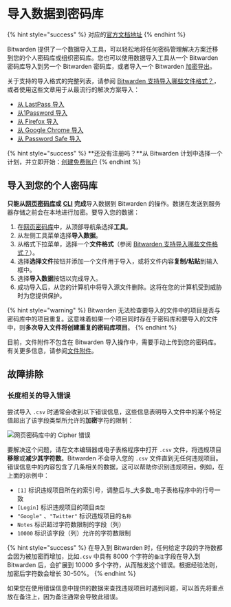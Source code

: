 # 导入数据到密码库

{% hint style="success" %}
对应的[官方文档地址](https://bitwarden.com/help/article/import-data/)
{% endhint %}

Bitwarden 提供了一个数据导入工具，可以轻松地将任何密码管理解决方案迁移到您的个人密码库或组织密码库。您也可以使用数据导入工具从一个 Bitwarden 密码库导入到另一个 Bitwarden 密码库，或者导入一个 Bitwarden [加密导出](encrypted-exports.md)。

关于支持的导入格式的完整列表，请参阅 [Bitwarden 支持导入哪些文件格式？](import-and-export-faqs.md#q-what-file-formats-does-bitwarden-support-for-import)，或者使用这些文章用于从最流行的解决方案导入：

* [从 LastPass 导入](import-guides/import-your-data-from-lastpass.md)
* [从1Password 导入](import-guides/import-your-data-from-1password.md)
* [从 Firefox 导入](import-guides/import-your-data-from-firefox.md)
* [从 Google Chrome 导入](import-guides/import-your-data-from-google-chrome.md)
* [从 Password Safe 导入](import-guides/import-data-from-password-safe.md)

{% hint style="success" %}
**还没有注册吗？**从 Bitwarden 计划中选择一个计划，并立即开始：[创建免费账户](https://vault.bitwarden.com/#/register)
{% endhint %}

## 导入到您的个人密码库 <a href="#import-to-your-personal-vault" id="import-to-your-personal-vault"></a>

**只能从**[**网页密码库**](../getting-started/getting-started-webvault.md)**或** [**CLI**](../getting-started/bitwarden-cli.md#import) **完成**导入数据到 Bitwarden 的操作。数据在发送到服务器存储之前会在本地进行加密。要导入您的数据：

1. 在[网页密码库](../getting-started/getting-started-webvault.md)中，从顶部导航条选择**工具**。
2. 从左侧工具菜单选择**导入数据**。
3. 从格式下拉菜单，选择一个**文件格式**（参阅 [Bitwarden 支持导入哪些文件格式？](import-and-export-faqs.md#q-what-file-formats-does-bitwarden-support-for-import)）。
4. 选择**选择文件**按钮并添加一个文件用于导入，或将文件内容**复制/粘贴**到输入框中。
5. 选择**导入数据**按钮以完成导入。
6. 成功导入后，从您的计算机中将导入源文件删除。这将在您的计算机受到威胁时为您提供保护。

{% hint style="warning" %}
Bitwarden 无法检查要导入的文件中的项目是否与密码库中的项目重复。这意味着如果一个项目同时存在于密码库和要导入的文件中，则**多次导入文件将创建重复的密码库项目**。
{% endhint %}

目前，文件附件不包含在 Bitwarden 导入操作中，需要手动上传到您的密码库。有关更多信息，请参阅[文件附件](../vault-basics/file-attachments.md)。

## 故障排除 <a href="#troubleshooting" id="troubleshooting"></a>

### 长度相关的导入错误 <a href="#length-related-import-errors" id="length-related-import-errors"></a>

尝试导入 `.csv` 时通常会收到以下错误信息，这些信息表明导入文件中的某个特定值超出了该字段类型所允许的**加密**字符的限制：

![网页密码库中的 Cipher 错误](../../.gitbook/assets/ciphererror\_2021.png)

要解决这个问题，请在文本编辑器或电子表格程序中打开 `.csv` 文件，将违规项目**移除**或**减少其字符数**。Bitwarden 不会导入您的 `.csv` 文件直到无任何违规项目。错误信息中的内容包含了几条相关的数据，这可以帮助你识别违规项目。例如，在上面的示例中：

* `[1]` 标识违规项目所在的索引号，调整后与_大多数_电子表格程序中的行号一致
* `[Login]` 标识违规项目的项目`类型`
* `"Google"` 、`"Twitter"` 标识违规项目的`名称`
* `Notes` 标识超过字符数限制的字段（列）
* `10000` 标识该字段（列）允许的字符数限制

{% hint style="success" %}
在导入到 Bitwarden 时，任何给定字段的字符数都会因为被加密而增加，比如`.csv` 中具有 8000 个字符的`备注`字段在导入到 Bitwarden 后，会扩展到 10000 多个字符，从而触发这个错误。根据经验法则，加密后字符数会增长 30-50%。
{% endhint %}

如果您在使用错误信息中提供的数据来查找违规项目时遇到问题，可以首先将重点放在备注上，因为备注通常会导致此错误。
